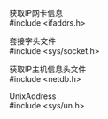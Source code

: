 获取IP网卡信息  
#include <ifaddrs.h>

套接字头文件  
#include <sys/socket.h>

获取IP主机信息头文件  
#include <netdb.h>

UnixAddress  
#include <sys/un.h>